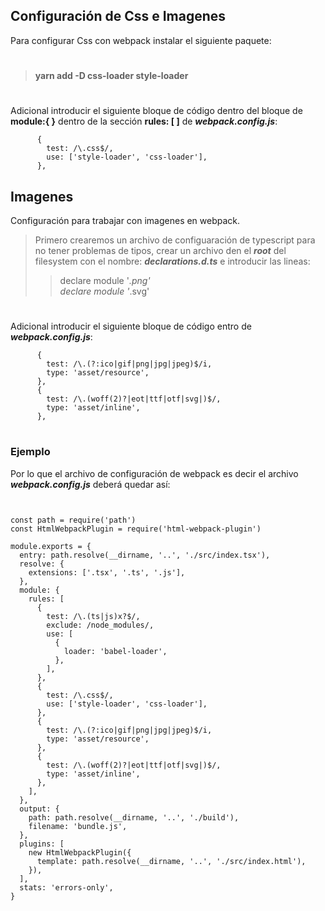 ## Configuración de Css  e Imagenes
Para configurar Css con webpack instalar el siguiente paquete:
>#
> **yarn add -D css-loader style-loader**
>#  

Adicional introducir el siguiente bloque de código dentro del bloque de **module:{ }** dentro de la sección **rules: [ ]** de ***webpack.config.js***:  

```  
      {
        test: /\.css$/,
        use: ['style-loader', 'css-loader'],
      },
```  
## Imagenes  
Configuración para trabajar con imagenes en webpack.  
> Primero crearemos un archivo de configuaración de typescript para no tener problemas de tipos, crear un archivo den el ***root*** del filesystem con el nombre: ***declarations.d.ts*** e introducir las lineas:  
>>  declare module '*.png'  
>>  declare module '*.svg'  
#
Adicional introducir el siguiente bloque de código entro de ***webpack.config.js***:  

```  
      {
        test: /\.(?:ico|gif|png|jpg|jpeg)$/i,
        type: 'asset/resource',
      },
      {
        test: /\.(woff(2)?|eot|ttf|otf|svg|)$/,
        type: 'asset/inline',
      },

```  
#
### Ejemplo  

Por lo que el archivo de configuración de webpack es decir el archivo ***webpack.config.js*** deberá quedar así:  
  
```


const path = require('path')
const HtmlWebpackPlugin = require('html-webpack-plugin')

module.exports = {
  entry: path.resolve(__dirname, '..', './src/index.tsx'),
  resolve: {
    extensions: ['.tsx', '.ts', '.js'],
  },
  module: {
    rules: [
      {
        test: /\.(ts|js)x?$/,
        exclude: /node_modules/,
        use: [
          {
            loader: 'babel-loader',
          },
        ],
      },
      {
        test: /\.css$/,
        use: ['style-loader', 'css-loader'],
      },
      {
        test: /\.(?:ico|gif|png|jpg|jpeg)$/i,
        type: 'asset/resource',
      },
      {
        test: /\.(woff(2)?|eot|ttf|otf|svg|)$/,
        type: 'asset/inline',
      },
    ],
  },
  output: {
    path: path.resolve(__dirname, '..', './build'),
    filename: 'bundle.js',
  },
  plugins: [
    new HtmlWebpackPlugin({
      template: path.resolve(__dirname, '..', './src/index.html'),
    }),
  ],
  stats: 'errors-only',
}

```
#